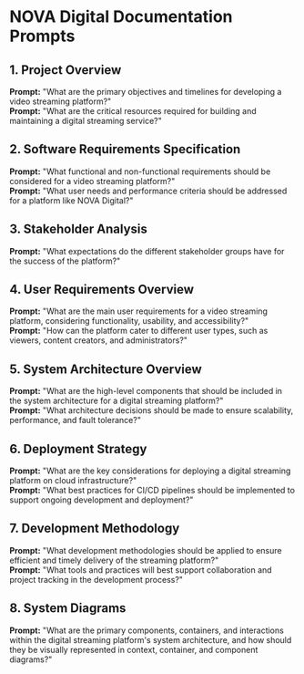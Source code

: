 # NOVA Digital Documentation Prompts

## 1. **Project Overview**  
**Prompt:** "What are the primary objectives and timelines for developing a video streaming platform?"  
**Prompt:** "What are the critical resources required for building and maintaining a digital streaming service?"

## 2. **Software Requirements Specification**  
**Prompt:** "What functional and non-functional requirements should be considered for a video streaming platform?"  
**Prompt:** "What user needs and performance criteria should be addressed for a platform like NOVA Digital?"

## 3. **Stakeholder Analysis**   
**Prompt:** "What expectations do the different stakeholder groups have for the success of the platform?"

## 4. **User Requirements Overview**  
**Prompt:** "What are the main user requirements for a video streaming platform, considering functionality, usability, and accessibility?"  
**Prompt:** "How can the platform cater to different user types, such as viewers, content creators, and administrators?"

## 5. **System Architecture Overview**  
**Prompt:** "What are the high-level components that should be included in the system architecture for a digital streaming platform?"  
**Prompt:** "What architecture decisions should be made to ensure scalability, performance, and fault tolerance?"

## 6. **Deployment Strategy**  
**Prompt:** "What are the key considerations for deploying a digital streaming platform on cloud infrastructure?"  
**Prompt:** "What best practices for CI/CD pipelines should be implemented to support ongoing development and deployment?"

## 7. **Development Methodology**  
**Prompt:** "What development methodologies should be applied to ensure efficient and timely delivery of the streaming platform?"  
**Prompt:** "What tools and practices will best support collaboration and project tracking in the development process?"

## 8. **System Diagrams**  
**Prompt:** "What are the primary components, containers, and interactions within the digital streaming platform's system architecture, and how should they be visually represented in context, container, and component diagrams?"  
